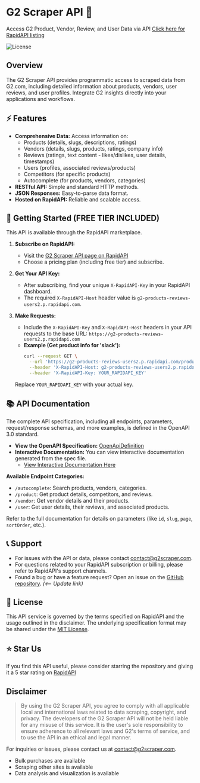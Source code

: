 # G2 Scraper API 🚀

Access G2 Product, Vendor, Review, and User Data via API [Click here for RapidAPI listing](https://rapidapi.com/G2Scraper/api/g2-products-reviews-users2/pricing)

<img alt="License" src="https://img.shields.io/badge/License-MIT-blue.svg?style=for-the-badge" />

## Overview

The G2 Scraper API provides programmatic access to scraped data from G2.com, including detailed information about products, vendors, user reviews, and user profiles. Integrate G2 insights directly into your applications and workflows.

## ⚡ Features

*   **Comprehensive Data:** Access information on:
    *   Products (details, slugs, descriptions, ratings)
    *   Vendors (details, slugs, products, ratings, company info)
    *   Reviews (ratings, text content - likes/dislikes, user details, timestamps)
    *   Users (profiles, associated reviews/products)
    *   Competitors (for specific products)
    *   Autocomplete (for products, vendors, categories)
*   **RESTful API:** Simple and standard HTTP methods.
*   **JSON Responses:** Easy-to-parse data format.
*   **Hosted on RapidAPI:** Reliable and scalable access.


## 🚀 Getting Started (FREE TIER INCLUDED)

This API is available through the RapidAPI marketplace.

1.  **Subscribe on RapidAPI:**
    *   Visit the [G2 Scraper API page on RapidAPI]([https://rapidapi.com/g2scraper/api/g2-scraper-api](https://rapidapi.com/G2Scraper/api/g2-products-reviews-users2/pricing)) 
    *   Choose a pricing plan (including free tier) and subscribe.

2.  **Get Your API Key:**
    *   After subscribing, find your unique `X-RapidAPI-Key` in your RapidAPI dashboard.
    *   The required `X-RapidAPI-Host` header value is `g2-products-reviews-users2.p.rapidapi.com`.

3.  **Make Requests:**
    *   Include the `X-RapidAPI-Key` and `X-RapidAPI-Host` headers in your API requests to the base URL: `https://g2-products-reviews-users2.p.rapidapi.com`
    *   **Example (Get product info for 'slack'):**
        ```bash
        curl --request GET \
          --url 'https://g2-products-reviews-users2.p.rapidapi.com/product/slack' \
          --header 'X-RapidAPI-Host: g2-products-reviews-users2.p.rapidapi.com' \
          --header 'X-RapidAPI-Key: YOUR_RAPIDAPI_KEY'
        ```
      Replace `YOUR_RAPIDAPI_KEY` with your actual key.


## 📚 API Documentation

The complete API specification, including all endpoints, parameters, request/response schemas, and more examples, is defined in the OpenAPI 3.0 standard.

*   **View the OpenAPI Specification:** [OpenApiDefinition](OpenApiDefinition.json) 
*   **Interactive Documentation:** You can view interactive documentation generated from the spec file.
    * [View Interactive Documentation Here](https://your-documentation-link.com)

**Available Endpoint Categories:**

*   `/autocomplete`: Search products, vendors, categories.
*   `/product`: Get product details, competitors, and reviews.
*   `/vendor`: Get vendor details and their products.
*   `/user`: Get user details, their reviews, and associated products.

Refer to the full documentation for details on parameters (like `id`, `slug`, `page`, `sortOrder`, etc.).


## 📞 Support

*   For issues with the API or data, please contact [contact@g2scraper.com](mailto:contact@g2scraper.com).
*   For questions related to your RapidAPI subscription or billing, please refer to RapidAPI's support channels.
*   Found a bug or have a feature request? Open an issue on the [GitHub repository](https://github.com/biegehydra/Advanced-G2-Scraper/issues). *(<-- Update link)*


## 📄 License

This API service is governed by the terms specified on RapidAPI and the usage outlined in the disclaimer. The underlying specification format may be shared under the [MIT License](https://g2scraper.com/license).


## ⭐ Star Us

If you find this API useful, please consider starring the repository and giving it a 5 star rating on [RapidAPI](https://rapidapi.com/G2Scraper/api/g2-products-reviews-users2)


## Disclaimer

> By using the G2 Scraper API, you agree to comply with all applicable local and international laws related to data scraping, copyright, and privacy. The developers of the G2 Scraper API will not be held liable for any misuse of this service. It is the user's sole responsibility to ensure adherence to all relevant laws and G2's terms of service, and to use the API in an ethical and legal manner.

For inquiries or issues, please contact us at [contact@g2scraper.com](mailto:contact@g2scraper.com).
- Bulk purchases are available
- Scraping other sites is available
- Data analysis and visualization is available
